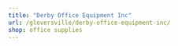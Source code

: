 ```yaml
---
title: "Derby Office Equipment Inc"
url: /gloversville/derby-office-equipment-inc/
shop: office supplies
---
```

